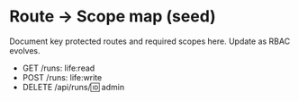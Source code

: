 # Route → Scope map (seed)

Document key protected routes and required scopes here.
Update as RBAC evolves.

- GET /runs: life:read
- POST /runs: life:write
- DELETE /api/runs/:id: admin
